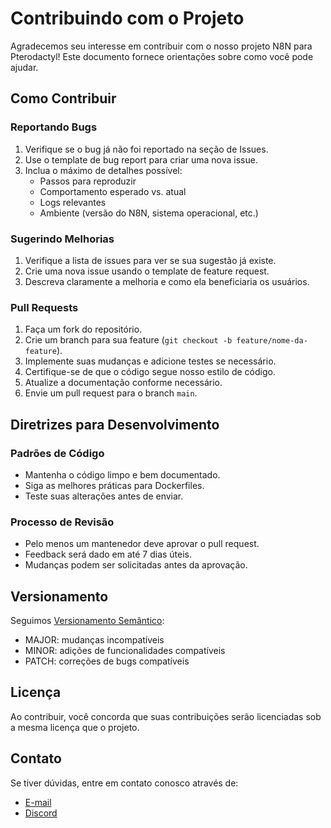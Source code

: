 # Contribuindo com o Projeto

Agradecemos seu interesse em contribuir com o nosso projeto N8N para Pterodactyl! Este documento fornece orientações sobre como você pode ajudar.

## Como Contribuir

### Reportando Bugs

1. Verifique se o bug já não foi reportado na seção de Issues.
2. Use o template de bug report para criar uma nova issue.
3. Inclua o máximo de detalhes possível:
   - Passos para reproduzir
   - Comportamento esperado vs. atual
   - Logs relevantes
   - Ambiente (versão do N8N, sistema operacional, etc.)

### Sugerindo Melhorias

1. Verifique a lista de issues para ver se sua sugestão já existe.
2. Crie uma nova issue usando o template de feature request.
3. Descreva claramente a melhoria e como ela beneficiaria os usuários.

### Pull Requests

1. Faça um fork do repositório.
2. Crie um branch para sua feature (`git checkout -b feature/nome-da-feature`).
3. Implemente suas mudanças e adicione testes se necessário.
4. Certifique-se de que o código segue nosso estilo de código.
5. Atualize a documentação conforme necessário.
6. Envie um pull request para o branch `main`.

## Diretrizes para Desenvolvimento

### Padrões de Código

- Mantenha o código limpo e bem documentado.
- Siga as melhores práticas para Dockerfiles.
- Teste suas alterações antes de enviar.

### Processo de Revisão

- Pelo menos um mantenedor deve aprovar o pull request.
- Feedback será dado em até 7 dias úteis.
- Mudanças podem ser solicitadas antes da aprovação.

## Versionamento

Seguimos [Versionamento Semântico](https://semver.org/lang/pt-BR/):

- MAJOR: mudanças incompatíveis
- MINOR: adições de funcionalidades compatíveis
- PATCH: correções de bugs compatíveis

## Licença

Ao contribuir, você concorda que suas contribuições serão licenciadas sob a mesma licença que o projeto.

## Contato

Se tiver dúvidas, entre em contato conosco através de:
- [E-mail](mailto:contato@eletriom.com.br)
- [Discord](https://discord.gg/eletriom) 